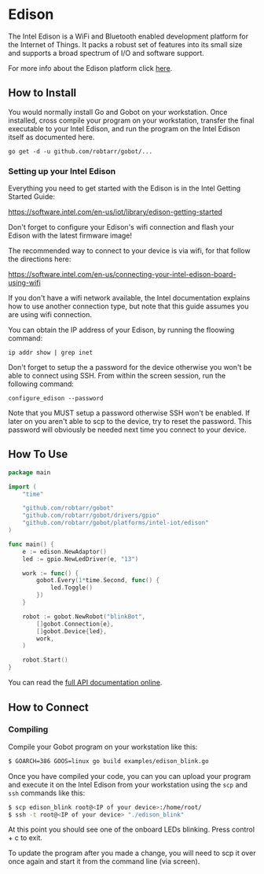 # Edison

The Intel Edison is a WiFi and Bluetooth enabled development platform for the Internet of Things. It packs a robust set of features into its small size and supports a broad spectrum of I/O and software support.

For more info about the Edison platform click [here](http://www.intel.com/content/www/us/en/do-it-yourself/edison.html).

## How to Install

You would normally install Go and Gobot on your workstation. Once installed, cross compile your program on your workstation, transfer the final executable to your Intel Edison, and run the program on the Intel Edison itself as documented here.

```
go get -d -u github.com/robtarr/gobot/...
```

### Setting up your Intel Edison

Everything you need to get started with the Edison is in the Intel Getting Started Guide:

https://software.intel.com/en-us/iot/library/edison-getting-started

Don't forget to configure your Edison's wifi connection and flash your Edison with the latest firmware image!

The recommended way to connect to your device is via wifi, for that follow the directions here:

https://software.intel.com/en-us/connecting-your-intel-edison-board-using-wifi

If you don't have a wifi network available, the Intel documentation explains how to use another connection type, but note that this guide assumes you are using wifi connection.

You can obtain the IP address of your Edison, by running the floowing command:

```
ip addr show | grep inet
```

Don't forget to setup the a password for the device otherwise you won't be able to connect using SSH. From within the screen session, run the following command:

```
configure_edison --password
```

Note that you MUST setup a password otherwise SSH won't be enabled. If
later on you aren't able to scp to the device, try to reset the
password. This password will obviously be needed next time you connect to
your device.


## How To Use


```go
package main

import (
	"time"

	"github.com/robtarr/gobot"
	"github.com/robtarr/gobot/drivers/gpio"
	"github.com/robtarr/gobot/platforms/intel-iot/edison"
)

func main() {
	e := edison.NewAdaptor()
	led := gpio.NewLedDriver(e, "13")

	work := func() {
		gobot.Every(1*time.Second, func() {
			led.Toggle()
		})
	}

	robot := gobot.NewRobot("blinkBot",
		[]gobot.Connection{e},
		[]gobot.Device{led},
		work,
	)

	robot.Start()
}
```

You can read the [full API documentation online](http://godoc.org/github.com/robtarr/gobot).

## How to Connect

### Compiling

Compile your Gobot program on your workstation like this:

```bash
$ GOARCH=386 GOOS=linux go build examples/edison_blink.go
```

Once you have compiled your code, you can you can upload your program and execute it on the Intel Edison from your workstation using the `scp` and `ssh` commands like this:

```bash
$ scp edison_blink root@<IP of your device>:/home/root/
$ ssh -t root@<IP of your device> "./edison_blink"
```

At this point you should see one of the onboard LEDs blinking. Press control + c
to exit.

To update the program after you made a change, you will need to scp it
over once again and start it from the command line (via screen).
